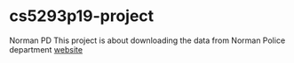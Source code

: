 # cs5293p19-project
Norman PD 
This project is about downloading the data from Norman Police department [website](http://normanpd.normanok.gov/content/daily-activity) 
